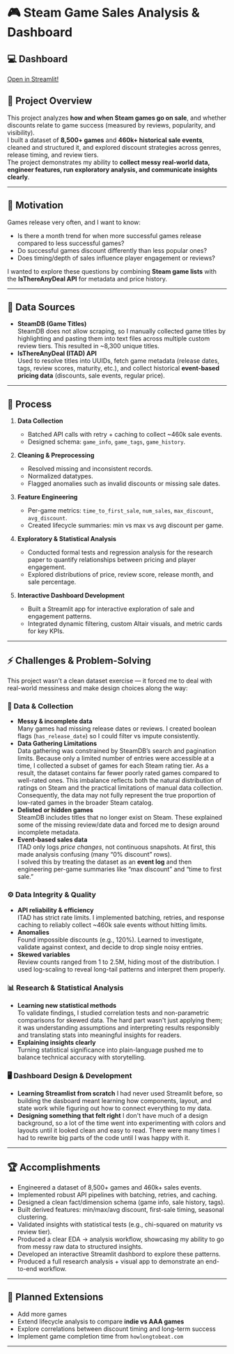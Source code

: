 # 🎮 Steam Game Sales Analysis & Dashboard

## 💻 Dashboard
[Open in Streamlit!](https://alextran1357-game-data-tracker-srcdashboard-u70h5x.streamlit.app/)

## 📌 Project Overview
This project analyzes **how and when Steam games go on sale**, and whether discounts relate to game success (measured by reviews, popularity, and visibility).  
I built a dataset of **8,500+ games** and **460k+ historical sale events**, cleaned and structured it, and explored discount strategies across genres, release timing, and review tiers.  
The project demonstrates my ability to **collect messy real-world data, engineer features, run exploratory analysis, and communicate insights clearly**.

---

## 🚀 Motivation
Games release very often, and I want to know:
- Is there a month trend for when more successful games release compared to less successful games?
- Do successful games discount differently than less popular ones?  
- Does timing/depth of sales influence player engagement or reviews?  

I wanted to explore these questions by combining **Steam game lists** with the **IsThereAnyDeal API** for metadata and price history.

---

## 📂 Data Sources
- **SteamDB (Game Titles)**  
  SteamDB does not allow scraping, so I manually collected game titles by highlighting and pasting them into text files across multiple custom review tiers. This resulted in ~8,300 unique titles.  
- **IsThereAnyDeal (ITAD) API**  
  Used to resolve titles into UUIDs, fetch game metadata (release dates, tags, review scores, maturity, etc.), and collect historical **event-based pricing data** (discounts, sale events, regular price).  

---

## 🔄 Process
1. **Data Collection**  
   - Batched API calls with retry + caching to collect ~460k sale events.  
   - Designed schema: `game_info`, `game_tags`, `game_history`.  

2. **Cleaning & Preprocessing**  
   - Resolved missing and inconsistent records.
   - Normalized datatypes.
   - Flagged anomalies such as invalid discounts or missing sale dates.

3. **Feature Engineering**  
   - Per-game metrics: `time_to_first_sale`, `num_sales`, `max_discount`, `avg_discount`.  
   - Created lifecycle summaries: min vs max vs avg discount per game.

4. **Exploratory & Statistical Analysis**
   - Conducted formal tests and regression analysis for the research paper to quantify relationships between pricing and player engagement.
   - Explored distributions of price, review score, release month, and sale percentage.

5. **Interactive Dashboard Development**
   - Built a Streamlit app for interactive exploration of sale and engagement patterns.
   - Integrated dynamic filtering, custom Altair visuals, and metric cards for key KPIs.
---

## ⚡ Challenges & Problem-Solving
This project wasn’t a clean dataset exercise — it forced me to deal with real-world messiness and make design choices along the way:

### 🧹 Data & Collection
- **Messy & incomplete data**  
  Many games had missing release dates or reviews. I created boolean flags (`has_release_date`) so I could filter vs impute consistently.  
- **Data Gathering Limitations**  
  Data gathering was constrained by SteamDB’s search and pagination limits. Because only a limited number of entries were accessible at a time, I collected a subset of games for each Steam rating tier. As a result, the dataset contains far fewer poorly rated games compared to well-rated ones. This imbalance reflects both the natural distribution of ratings on Steam and the practical limitations of manual data collection. Consequently, the data may not fully represent the true proportion of low-rated games in the broader Steam catalog. 
- **Delisted or hidden games**  
  SteamDB includes titles that no longer exist on Steam. These explained some of the missing review/date data and forced me to design around incomplete metadata.  
- **Event-based sales data**  
  ITAD only logs *price changes*, not continuous snapshots. At first, this made analysis confusing (many “0% discount” rows).  
  I solved this by treating the dataset as an **event log** and then engineering per-game summaries like “max discount” and “time to first sale.”  

### ⚙️ Data Integrity & Quality
- **API reliability & efficiency**  
  ITAD has strict rate limits. I implemented batching, retries, and response caching to reliably collect ~460k sale events without hitting limits.  
- **Anomalies**  
  Found impossible discounts (e.g., 120%). Learned to investigate, validate against context, and decide to drop single noisy entries.  
- **Skewed variables**  
  Review counts ranged from 1 to 2.5M, hiding most of the distribution. I used log-scaling to reveal long-tail patterns and interpret them properly.

### 📊 Research & Statistical Analysis
- **Learning new statistical methods**  
  To validate findings, I studied correlation tests and non-parametric comparisons for skewed data. The hard part wasn't just applying them; it was understanding assumptions and interpreting results responsibly and translating stats into meaningful insights for readers.
- **Explaining insights clearly**  
  Turning statistical significance into plain-language pushed me to balance technical accuracy with storytelling.

### 🖥️ Dashboard Design & Development
- **Learning Streamlist from scratch**
  I had never used Streamlit before, so building the dasboard meant learning how components, layout, and state work while figuring out how to connect everything to my data.
- **Designing something that felt right**
  I don't have much of a design background, so a lot of the time went into experimenting with colors and layouts until it looked clean and easy to read. There were many times I had to rewrite big parts of the code until I was happy with it.

---

## 🏆 Accomplishments
- Engineered a dataset of 8,500+ games and 460k+ sales events.  
- Implemented robust API pipelines with batching, retries, and caching.  
- Designed a clean fact/dimension schema (game info, sale history, tags).  
- Built derived features: min/max/avg discount, first-sale timing, seasonal clustering.  
- Validated insights with statistical tests (e.g., chi-squared on maturity vs review tier).  
- Produced a clear EDA → analysis workflow, showcasing my ability to go from messy raw data to structured insights.  
- Developed an interactive Streamlit dashbord to explore these patterns.
- Produced a full research analysis + visual app to demonstrate an end-to-end workflow.
---

## 🔮 Planned Extensions
- Add more games
- Extend lifecycle analysis to compare **indie vs AAA games**  
- Explore correlations between discount timing and long-term success  
- Implement game completion time from `howlongtobeat.com`
---